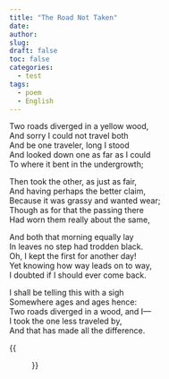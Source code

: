 ```yaml
---
title: "The Road Not Taken"
date: 
author: 
slug: 
draft: false
toc: false
categories:
  - test
tags:
  - poem
  - English
---
```


Two roads diverged in a yellow wood,\
And sorry I could not travel both\
And be one traveler, long I stood\
And looked down one as far as I could\
To where it bent in the undergrowth;

Then took the other, as just as fair,\
And having perhaps the better claim,\
Because it was grassy and wanted wear;\
Though as for that the passing there\
Had worn them really about the same,

And both that morning equally lay\
In leaves no step had trodden black.\
Oh, I kept the first for another day!\
Yet knowing how way leads on to way,\
I doubted if I should ever come back.

I shall be telling this with a sigh\
Somewhere ages and ages hence:\
Two roads diverged in a wood, and I—\
I took the one less traveled by,\
And that has made all the difference.



{{<figure src="https://scontent-msp1-1.xx.fbcdn.net/v/t1.6435-9/102811462_2704952933110347_3762984215856286271_n.jpg?_nc_cat=107&ccb=1-5&_nc_sid=730e14&_nc_ohc=exul5tA7AcYAX8RRv2g&tn=56ndwYLw8MJgaWYy&_nc_ht=scontent-msp1-1.xx&oh=0bd2379b34a5f80ed21bbe5fabd0bcda&oe=619A1B34" title="Us Three" caption="Caption: Graduation!">}}
